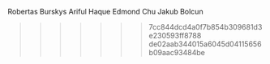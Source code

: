 Robertas Burskys
Ariful Haque
Edmond Chu
Jakub Bolcun

>>>>>>> 7cc844dcd4a0f7b854b309681d3e230593ff8788
>>>>>>> de02aab344015a6045d04115656b09aac93484be
